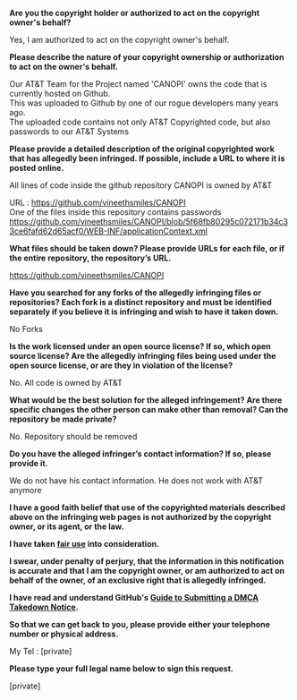 **Are you the copyright holder or authorized to act on the copyright owner's behalf?**

Yes, I am authorized to act on the copyright owner's behalf.

**Please describe the nature of your copyright ownership or authorization to act on the owner's behalf.**

Our AT&T Team for the Project named 'CANOPI' owns the code that is currently hosted on Github.  
This was uploaded to Github by one of our rogue developers many years ago.  
The uploaded code contains not only AT&T Copyrighted code, but also passwords to our AT&T Systems

**Please provide a detailed description of the original copyrighted work that has allegedly been infringed. If possible, include a URL to where it is posted online.**

All lines of code inside the github repository CANOPI is owned by AT&T

URL : https://github.com/vineethsmiles/CANOPI  
One of the files inside this repository contains passwords   https://github.com/vineethsmiles/CANOPI/blob/5f68fb80295c072171b34c33ce6fafd62d65acf0/WEB-INF/applicationContext.xml

**What files should be taken down? Please provide URLs for each file, or if the entire repository, the repository’s URL.**

https://github.com/vineethsmiles/CANOPI

**Have you searched for any forks of the allegedly infringing files or repositories? Each fork is a distinct repository and must be identified separately if you believe it is infringing and wish to have it taken down.**

No Forks

**Is the work licensed under an open source license? If so, which open source license? Are the allegedly infringing files being used under the open source license, or are they in violation of the license?**

No. All code is owned by AT&T

**What would be the best solution for the alleged infringement? Are there specific changes the other person can make other than removal? Can the repository be made private?**

No. Repository should be removed

**Do you have the alleged infringer’s contact information? If so, please provide it.**

We do not have his contact information. He does not work with AT&T anymore

**I have a good faith belief that use of the copyrighted materials described above on the infringing web pages is not authorized by the copyright owner, or its agent, or the law.**

**I have taken <a href="https://www.lumendatabase.org/topics/22">fair use</a> into consideration.**

**I swear, under penalty of perjury, that the information in this notification is accurate and that I am the copyright owner, or am authorized to act on behalf of the owner, of an exclusive right that is allegedly infringed.**

**I have read and understand GitHub's <a href="https://help.github.com/articles/guide-to-submitting-a-dmca-takedown-notice/">Guide to Submitting a DMCA Takedown Notice</a>.**

**So that we can get back to you, please provide either your telephone number or physical address.**

My Tel : [private]

**Please type your full legal name below to sign this request.**

[private]
